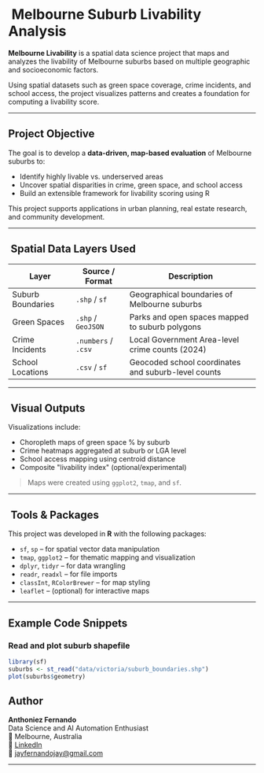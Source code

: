 # ️ Melbourne Suburb Livability Analysis

**Melbourne Livability** is a spatial data science project that maps and analyzes the livability of Melbourne suburbs based on multiple geographic and socioeconomic factors.

Using spatial datasets such as green space coverage, crime incidents, and school access, the project visualizes patterns and creates a foundation for computing a livability score.

---

##  Project Objective

The goal is to develop a **data-driven, map-based evaluation** of Melbourne suburbs to:

- Identify highly livable vs. underserved areas
- Uncover spatial disparities in crime, green space, and school access
- Build an extensible framework for livability scoring using R

This project supports applications in urban planning, real estate research, and community development.

---

## ️ Spatial Data Layers Used

| Layer                 | Source / Format | Description                                         |
|----------------------|------------------|-----------------------------------------------------|
| Suburb Boundaries     | `.shp` / `sf`     | Geographical boundaries of Melbourne suburbs        |
| Green Spaces          | `.shp` / `GeoJSON`| Parks and open spaces mapped to suburb polygons     |
| Crime Incidents       | `.numbers` / `.csv`| Local Government Area-level crime counts (2024)     |
| School Locations      | `.csv` / `sf`     | Geocoded school coordinates and suburb-level counts |

---

## ️ Visual Outputs

Visualizations include:

- Choropleth maps of green space % by suburb
- Crime heatmaps aggregated at suburb or LGA level
- School access mapping using centroid distance
- Composite "livability index" (optional/experimental)

>  Maps were created using `ggplot2`, `tmap`, and `sf`.

---

## ️ Tools & Packages

This project was developed in **R** with the following packages:

- `sf`, `sp` – for spatial vector data manipulation
- `tmap`, `ggplot2` – for thematic mapping and visualization
- `dplyr`, `tidyr` – for data wrangling
- `readr`, `readxl` – for file imports
- `classInt`, `RColorBrewer` – for map styling
- `leaflet` – (optional) for interactive maps

---

##  Example Code Snippets

### Read and plot suburb shapefile
```r
library(sf)
suburbs <- st_read("data/victoria/suburb_boundaries.shp")
plot(suburbs$geometry)

```  

## Author

**Anthoniez Fernando**  
Data Science and AI Automation Enthusiast  
📍 Melbourne, Australia  
🔗 [LinkedIn](https://www.linkedin.com/in/jayamini-anthoniez-fernando/)  
📧 [jayfernandojay@gmail.com](mailto:jayfernandojay@gmail.com)


---
